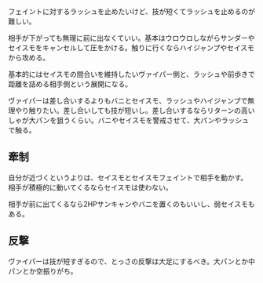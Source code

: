 フェイントに対するラッシュを止めたいけど、技が短くてラッシュを止めるのが難しい。

相手が下がっても無理に前に出なくていい。基本はウロウロしながらサンダーやセイスモをキャンセルして圧をかける。触りに行くならハイジャンプやセイスモから攻める。

基本的にはセイスモの間合いを維持したいヴァイパー側と、ラッシュや前歩きで距離を詰める相手側という展開になる。

ヴァイパーは差し合いするよりもバニとセイスモ、ラッシュやハイジャンプで無理やり触りたい。差し合いしても技が短いし。差し合いするならリターンの高いしゃが大パンを狙うくらい。バニやセイスモを警戒させて、大パンやラッシュで触る。

## 牽制

自分が近づくというよりは、セイスモとセイスモフェイントで相手を動かす。
相手が積極的に動いてくるならセイスモは使わない。

相手が前に出てくるなら2HPサンキャンやバニを置くのもいいし、弱セイスモもある。

## 反撃

ヴァイパーは技が短すぎるので、とっさの反撃は大足にするべき。大パンとか中パンとか空振りがち。

